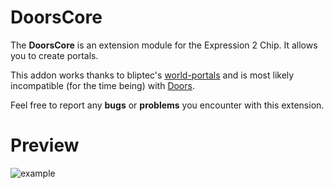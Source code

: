# DoorsCore

The **DoorsCore** is an extension module for the Expression 2 Chip. It allows you to create portals.

This addon works thanks to bliptec's [world-portals](https://github.com/bliptec/world-portals) and is most likely incompatible (for the time being) with [Doors](https://steamcommunity.com/sharedfiles/filedetails/?id=499280258).

Feel free to report any **bugs** or **problems** you encounter with this extension.

# Preview

![example](https://user-images.githubusercontent.com/63467294/152603608-13c8fab9-28ef-4c03-89b1-3e54efa424f7.jpg)
